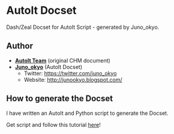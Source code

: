 # AutoIt Docset

Dash/Zeal Docset for AutoIt Script - generated by Juno_okyo.

## Author

- [**AutoIt Team**](https://www.autoitscript.com/) (original CHM document)
- [**Juno_okyo**](https://github.com/J2TeaM) (AutoIt Docset)
	+ Twitter: https://twitter.com/juno_okyo
	+ Website: http://junookyo.blogspot.com/

## How to generate the Docset

I have written an AutoIt and Python script to generate the Docset.

Get script and follow this tutorial [here](https://github.com/J2TeaM/AutoIt-Docset-Generator)!